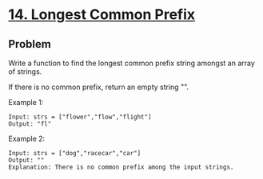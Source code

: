 # [14. Longest Common Prefix](https://leetcode.com/problems/longest-common-prefix/)


## Problem

Write a function to find the longest common prefix string amongst an array of strings.

If there is no common prefix, return an empty string "".

 

Example 1:

```
Input: strs = ["flower","flow","flight"]
Output: "fl"
```

Example 2:

```
Input: strs = ["dog","racecar","car"]
Output: ""
Explanation: There is no common prefix among the input strings.
```
